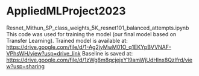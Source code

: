 # AppliedMLProject2023
Resnet_Mithun_SP_class_weights_5K_resnet101_balanced_attempts.ipynb
This code was used for training the model (our final model based on Transfer Learning).
Trained model is available at:
https://drive.google.com/file/d/1-Ag2jyMwM01O_q1EKYpBVVNAF-VPhsWH/view?usp=drive_link
Baseline is saved at:
https://drive.google.com/file/d/1zWg8m8qcjejxY19amWjUdHlnx8Qzlfrd/view?usp=sharing

